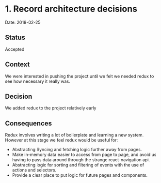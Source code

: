 # 1. Record architecture decisions

Date: 2018-02-25

## Status

Accepted

## Context

We were interested in pushing the project until we felt we needed redux to see how necessary it really was.

## Decision

We added redux to the project relatively early

## Consequences

Redux involves writing a lot of boilerplate and learning a new system. However at this stage we feel redux would be useful for:

* Abstracting Syncing and fetching logic further away from pages.
* Make in-memory data easier to access from page to page, and avoid us having to pass data around through the strange react-navigation api.
* Abstracting logic for sorting and filtering of events with the use of actions and selectors.
* Provide a clear place to put logic for future pages and components.
